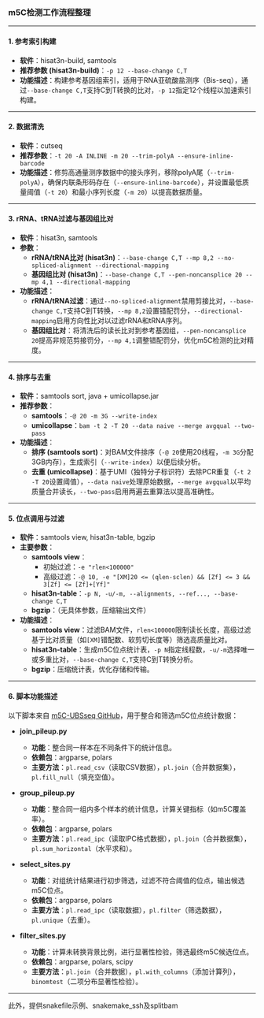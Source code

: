 ### m5C检测工作流程整理
---

#### 1. 参考索引构建
- **软件**：hisat3n-build, samtools
- **推荐参数 (hisat3n-build)**：`-p 12 --base-change C,T`
- **功能描述**：构建参考基因组索引，适用于RNA亚硫酸盐测序（Bis-seq），通过`--base-change C,T`支持C到T转换的比对，`-p 12`指定12个线程以加速索引构建。

---

#### 2. 数据清洗
- **软件**：cutseq
- **推荐参数**：`-t 20 -A INLINE -m 20 --trim-polyA --ensure-inline-barcode`
- **功能描述**：修剪高通量测序数据中的接头序列，移除polyA尾（`--trim-polyA`），确保内联条形码存在（`--ensure-inline-barcode`），并设置最低质量阈值（`-t 20`）和最小序列长度（`-m 20`）以提高数据质量。

---

#### 3. rRNA、tRNA过滤与基因组比对
- **软件**：hisat3n, samtools
- **参数**：
  - **rRNA/tRNA比对 (hisat3n)**：`--base-change C,T --mp 8,2 --no-spliced-alignment --directional-mapping`
  - **基因组比对 (hisat3n)**：`--base-change C,T --pen-noncansplice 20 --mp 4,1 --directional-mapping`
- **功能描述**：
  - **rRNA/tRNA过滤**：通过`--no-spliced-alignment`禁用剪接比对，`--base-change C,T`支持C到T转换，`--mp 8,2`设置错配罚分，`--directional-mapping`启用方向性比对以过滤rRNA和tRNA序列。
  - **基因组比对**：将清洗后的读长比对到参考基因组，`--pen-noncansplice 20`提高非规范剪接罚分，`--mp 4,1`调整错配罚分，优化m5C检测的比对精度。

---

#### 4. 排序与去重
- **软件**：samtools sort, java + umicollapse.jar
- **推荐参数**：
  - **samtools**：`-@ 20 -m 3G --write-index`
  - **umicollapse**：`bam -t 2 -T 20 --data naive --merge avgqual --two-pass`
- **功能描述**：
  - **排序 (samtools sort)**：对BAM文件排序（`-@ 20`使用20线程，`-m 3G`分配3GB内存），生成索引（`--write-index`）以便后续分析。
  - **去重 (umicollapse)**：基于UMI（独特分子标识符）去除PCR重复（`-t 2 -T 20`设置阈值），`--data naive`处理原始数据，`--merge avgqual`以平均质量合并读长，`--two-pass`启用两遍去重算法以提高准确性。

---

#### 5. 位点调用与过滤
- **软件**：samtools view, hisat3n-table, bgzip
- **主要参数**：
  - **samtools view**：
    - 初始过滤：`-e "rlen<100000"`
    - 高级过滤：`-@ 10, -e "[XM]20 <= (qlen-sclen) && [Zf] <= 3 && 3[Zf] <= [Zf]+[Yf]"`
  - **hisat3n-table**：`-p N, -u/-m, --alignments, --ref..., --base-change C,T`
  - **bgzip**：（无具体参数，压缩输出文件）
- **功能描述**：
  - **samtools view**：过滤BAM文件，`rlen<100000`限制读长长度，高级过滤基于比对质量（如`[XM]`错配数、软剪切长度等）筛选高质量比对。
  - **hisat3n-table**：生成m5C位点统计表，`-p N`指定线程数，`-u/-m`选择唯一或多重比对，`--base-change C,T`支持C到T转换分析。
  - **bgzip**：压缩统计表，优化存储和传输。

---

#### 6. 脚本功能描述
以下脚本来自 [m5C-UBSseq GitHub](https://github.com/y9c/m5C-UBSseq)，用于整合和筛选m5C位点统计数据：

- **join_pileup.py**
  - **功能**：整合同一样本在不同条件下的统计信息。
  - **依赖包**：argparse, polars
  - **主要方法**：`pl.read_csv`（读取CSV数据），`pl.join`（合并数据集），`pl.fill_null`（填充空值）。
  
- **group_pileup.py**
  - **功能**：整合同一组内多个样本的统计信息，计算关键指标（如m5C覆盖率）。
  - **依赖包**：argparse, polars
  - **主要方法**：`pl.read_ipc`（读取IPC格式数据），`pl.join`（合并数据集），`pl.sum_horizontal`（水平求和）。

- **select_sites.py**
  - **功能**：对组统计结果进行初步筛选，过滤不符合阈值的位点，输出候选m5C位点。
  - **依赖包**：argparse, polars
  - **主要方法**：`pl.read_ipc`（读取数据），`pl.filter`（筛选数据），`pl.unique`（去重）。

- **filter_sites.py**
  - **功能**：计算未转换背景比例，进行显著性检验，筛选最终m5C候选位点。
  - **依赖包**：argparse, polars, scipy
  - **主要方法**：`pl.join`（合并数据），`pl.with_columns`（添加计算列），`binomtest`（二项分布显著性检验）。

---

此外，提供snakefile示例、snakemake_ssh及splitbam
